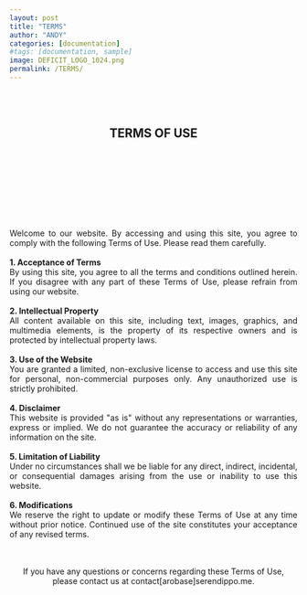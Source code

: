 ```yaml
---
layout: post
title: "TERMS"
author: "ANDY"
categories: [documentation]
#tags: [documentation, sample]
image: DEFICIT_LOGO_1024.png
permalink: /TERMS/
---
```

<br /> 

<br /> 
<h2 align="center">TERMS OF USE</h2>

<br /> 
<br /> 
<br /> 
<br /> 
<br /> 
<br /> 
<br /> 

<div align="justify">
<br /> 
Welcome to our website. By accessing and using this site, you agree to comply with the following Terms of Use. Please read them carefully.
<br /><br />
<b>1. Acceptance of Terms</b><br />
By using this site, you agree to all the terms and conditions outlined herein. If you disagree with any part of these Terms of Use, please refrain from using our website.
<br /><br />
<b>2. Intellectual Property</b><br />
All content available on this site, including text, images, graphics, and multimedia elements, is the property of its respective owners and is protected by intellectual property laws.
<br /><br />
<b>3. Use of the Website</b><br />
You are granted a limited, non-exclusive license to access and use this site for personal, non-commercial purposes only. Any unauthorized use is strictly prohibited.
<br /><br />
<b>4. Disclaimer</b><br />
This website is provided "as is" without any representations or warranties, express or implied. We do not guarantee the accuracy or reliability of any information on the site.
<br /><br />
<b>5. Limitation of Liability</b><br />
Under no circumstances shall we be liable for any direct, indirect, incidental, or consequential damages arising from the use or inability to use this website.
<br /><br />
<b>6. Modifications</b><br />
We reserve the right to update or modify these Terms of Use at any time without prior notice. Continued use of the site constitutes your acceptance of any revised terms.
<br /><br />
</div>

<br />

<div align="center">
  <p>If you have any questions or concerns regarding these Terms of Use, please contact us at contact[arobase]serendippo.me.</p>
